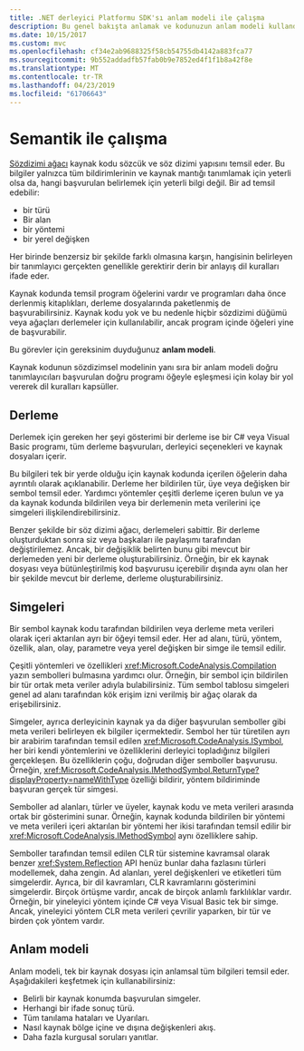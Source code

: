 ```yaml
---
title: .NET derleyici Platformu SDK'sı anlam modeli ile çalışma
description: Bu genel bakışta anlamak ve kodunuzun anlam modeli kullandığınız türünün bir anlayış sağlar.
ms.date: 10/15/2017
ms.custom: mvc
ms.openlocfilehash: cf34e2ab9688325f58cb54755db4142a883fca77
ms.sourcegitcommit: 9b552addadfb57fab0b9e7852ed4f1f1b8a42f8e
ms.translationtype: MT
ms.contentlocale: tr-TR
ms.lasthandoff: 04/23/2019
ms.locfileid: "61706643"
---
```

# <a name="work-with-semantics"></a>Semantik ile çalışma

[Sözdizimi ağacı](work-with-syntax.md) kaynak kodu sözcük ve söz dizimi yapısını temsil eder. Bu bilgiler yalnızca tüm bildirimlerinin ve kaynak mantığı tanımlamak için yeterli olsa da, hangi başvurulan belirlemek için yeterli bilgi değil. Bir ad temsil edebilir:

- bir türü
- Bir alan
- bir yöntemi
- bir yerel değişken

Her birinde benzersiz bir şekilde farklı olmasına karşın, hangisinin belirleyen bir tanımlayıcı gerçekten genellikle gerektirir derin bir anlayış dil kuralları ifade eder. 

Kaynak kodunda temsil program öğelerini vardır ve programları daha önce derlenmiş kitaplıkları, derleme dosyalarında paketlenmiş de başvurabilirsiniz. Kaynak kodu yok ve bu nedenle hiçbir sözdizimi düğümü veya ağaçları derlemeler için kullanılabilir, ancak program içinde öğeleri yine de başvurabilir.

Bu görevler için gereksinim duyduğunuz **anlam modeli**.

Kaynak kodunun sözdizimsel modelinin yanı sıra bir anlam modeli doğru tanımlayıcıları başvurulan doğru programı öğeyle eşleşmesi için kolay bir yol vererek dil kuralları kapsüller.

## <a name="compilation"></a>Derleme

Derlemek için gereken her şeyi gösterimi bir derleme ise bir C# veya Visual Basic programı, tüm derleme başvuruları, derleyici seçenekleri ve kaynak dosyaları içerir. 

Bu bilgileri tek bir yerde olduğu için kaynak kodunda içerilen öğelerin daha ayrıntılı olarak açıklanabilir. Derleme her bildirilen tür, üye veya değişken bir sembol temsil eder. Yardımcı yöntemler çeşitli derleme içeren bulun ve ya da kaynak kodunda bildirilen veya bir derlemenin meta verilerini içe simgeleri ilişkilendirebilirsiniz.

Benzer şekilde bir söz dizimi ağacı, derlemeleri sabittir. Bir derleme oluşturduktan sonra siz veya başkaları ile paylaşımı tarafından değiştirilemez. Ancak, bir değişiklik belirten bunu gibi mevcut bir derlemeden yeni bir derleme oluşturabilirsiniz. Örneğin, bir ek kaynak dosyası veya bütünleştirilmiş kod başvurusu içerebilir dışında aynı olan her bir şekilde mevcut bir derleme, derleme oluşturabilirsiniz.

## <a name="symbols"></a>Simgeleri

Bir sembol kaynak kodu tarafından bildirilen veya derleme meta verileri olarak içeri aktarılan ayrı bir öğeyi temsil eder. Her ad alanı, türü, yöntem, özellik, alan, olay, parametre veya yerel değişken bir simge ile temsil edilir. 

Çeşitli yöntemleri ve özellikleri <xref:Microsoft.CodeAnalysis.Compilation> yazın sembolleri bulmasına yardımcı olur. Örneğin, bir sembol için bildirilen bir tür ortak meta veriler adıyla bulabilirsiniz. Tüm sembol tablosu simgeleri genel ad alanı tarafından kök erişim izni verilmiş bir ağaç olarak da erişebilirsiniz.

Simgeler, ayrıca derleyicinin kaynak ya da diğer başvurulan semboller gibi meta verileri belirleyen ek bilgiler içermektedir. Sembol her tür türetilen ayrı bir arabirim tarafından temsil edilen <xref:Microsoft.CodeAnalysis.ISymbol>, her biri kendi yöntemlerini ve özelliklerini derleyici topladığınız bilgileri gerçekleşen. Bu özelliklerin çoğu, doğrudan diğer semboller başvurusu. Örneğin, <xref:Microsoft.CodeAnalysis.IMethodSymbol.ReturnType?displayProperty=nameWithType> özelliği bildirir, yöntem bildiriminde başvuran gerçek tür simgesi.

Semboller ad alanları, türler ve üyeler, kaynak kodu ve meta verileri arasında ortak bir gösterimini sunar. Örneğin, kaynak kodunda bildirilen bir yöntemi ve meta verileri içeri aktarılan bir yöntemi her ikisi tarafından temsil edilir bir <xref:Microsoft.CodeAnalysis.IMethodSymbol> aynı özelliklere sahip.

Semboller tarafından temsil edilen CLR tür sistemine kavramsal olarak benzer <xref:System.Reflection> API henüz bunlar daha fazlasını türleri modellemek, daha zengin. Ad alanları, yerel değişkenleri ve etiketleri tüm simgelerdir. Ayrıca, bir dil kavramları, CLR kavramlarını gösterimini simgelerdir. Birçok örtüşme vardır, ancak de birçok anlamlı farklılıklar vardır. Örneğin, bir yineleyici yöntem içinde C# veya Visual Basic tek bir simge. Ancak, yineleyici yöntem CLR meta verileri çevrilir yaparken, bir tür ve birden çok yöntem vardır.

## <a name="semantic-model"></a>Anlam modeli

Anlam modeli, tek bir kaynak dosyası için anlamsal tüm bilgileri temsil eder. Aşağıdakileri keşfetmek için kullanabilirsiniz: 

* Belirli bir kaynak konumda başvurulan simgeler.
* Herhangi bir ifade sonuç türü.
* Tüm tanılama hataları ve Uyarıları.
* Nasıl kaynak bölge içine ve dışına değişkenleri akış.
* Daha fazla kurgusal soruları yanıtlar.

